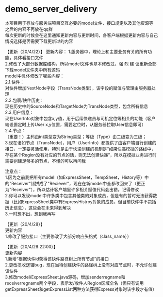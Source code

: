 ﻿# demo_server_delivery

本项目用于存放与服务端项目交互必要的model文件，接口规定以及其他资源等  
之后的内容不再放在qq群  
每次更新的时候会在这里通知更新内容与更新时间，各客户端根据更新内容与自己情况选择是否需要下载更新过的内容

【更新（20/4/22）】
更新内容：
1.服务器中，理论上和主要业务有关的所有功能，具体看接口文件  
2.修改了大部分数据库结构，所以model文件也基本修改过，强 烈 建 议重新全部下载model文件夹中所有源码  
  model中具体修改了哪些内容：  
  2.1.快件：  
    对快件增加NextNode字段（TransNode类型），该字段的赋值与管理由服务器处理  
  2.2.包裹/快件历史：  
    现在历史中的SourceNode和TargetNode为TransNode类型，包含所有信息  
  2.3.用户信息：  
    现在UserInfo对象中包含x,y值，用于后续快递员与司机定位等相关的功能（客户端设置定时上传User x,y位置，需要定位时，从服务器拉取User信息即可）  
  2.4.节点：  
    （重要！）主码由int类型变为String类型；等级（Type）由二级变为三级；  
3.现在诸如节点（TransNode），用户（UserInfo）都提供了由客户端自行创建的接口，一定要灵活使用，特别是由于快递创建的机制是“如果快递模拟的路线中，存在某个Region没有对应的节点的话，则无法创建快递”，所以在模拟业务进行时需要创建足够多的节点，不懂的可以再问我

注意点：  
1.因为之前我把所有model（如ExpressSheet，TempSheet，History等）中的"Receiver"错拼成了"Reciever"，现在在新model中全都改回来了（更正为"Receiver"），所以估计客户端里许多相关赋值代码会出错，记得修改  
2.你可以发现model中许多类中包含其他类的对象成员，但是有的暂时无法获得数据（比如ExpressSheet类中有ExpressHistroy对象的成员，但目前快件中不包括历史信息），这些会在未来得到解决  
3.一时想不出，想到我再写  

【更新（20/4/28）】  
更新内容  
1.修改了服务接口（主要修改了大部分响应头格式（class_name））  

【更新（20/4/28 22:00）】  
更新内容  
1.新增“根据快件id获得该快件路径树上所有节点”的接口  
2.更改揽收逻辑bug，现在当待创建快件的路径树上没有对应节点时，不允许创建该快件  
3.修改model/ExpressSheet.java源码，增加senderregname和receiverregname两个字段，表示发/收件人Region区域全名（但只有调用getExpressSheet和getExpressList两种方法获得Express对象时该字段才有值）  